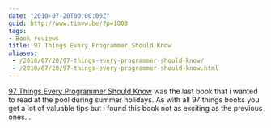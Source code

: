 ```yaml
---
date: "2010-07-20T00:00:00Z"
guid: http://www.timvw.be/?p=1803
tags:
- Book reviews
title: 97 Things Every Programmer Should Know
aliases:
 - /2010/07/20/97-things-every-programmer-should-know/
 - /2010/07/20/97-things-every-programmer-should-know.html
---
```

[97 Things Every Programmer Should Know](http://oreilly.com/catalog/9780596809492) was the last book that i wanted to read at the pool during summer holidays. As with all 97 things books you get a lot of valuable tips but i found this book not as exciting as the previous ones...
